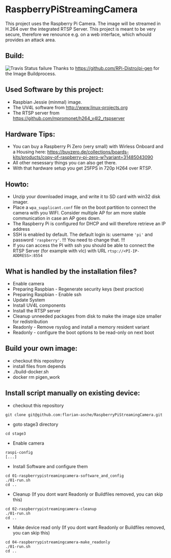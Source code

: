 # RaspberryPiStreamingCamera
This project uses the Raspberry Pi Camera. The image will be streamed in H.264 over the integrated RTSP Server.
This project is meant to be very secure, therefore we renounce e.g. on a web interface, which whould provides an attack area.

## Build:
![Travis Status failure](https://travis-ci.org/florian-asche/RaspberryPiStreamingCamera.svg?branch=master)
Thanks to https://github.com/RPi-Distro/pi-gen for the Image Buildprocess.

## Used Software by this project:
* Raspbian Jessie (minmal) image.
* The UV4L software from http://www.linux-projects.org
* The RTSP server from https://github.com/mpromonet/h264_v4l2_rtspserver

## Hardware Tips:
* You can buy a Raspberry Pi Zero (very small) with Wirless Onboard and a Housing here: https://buyzero.de/collections/boards-kits/products/copy-of-raspberry-pi-zero-w?variant=31485043090
* All other nesessary things you can also get there. 
* With that hardware setup you get 25FPS in 720p H264 over RTSP.

## Howto:
* Unzip your downloaded image, and write it to SD card with win32 disk imager.
* Place a ```wpa_supplicant.conf``` file on the boot partition to connect the camera with you WIFI. Consider multiple AP for am more stable communication in case an AP goes down.
* The Raspberry Pi is configured for DHCP and will therefore retrieve an IP address
* SSH is enabled by default. The default login is: username ```'pi'``` and password ```'raspberry'```. !!! You need to change that. !!!
* If you can access the PI with ssh you should be able to connect the RTSP Server (for example with vlc) with URL ```rtsp://<PI-IP-ADDRESS>:8554```

## What is handled by the installation files?
* Enable camera
* Preparing Raspbian - Regenerate security keys (best practice)
* Preparing Raspbian - Enable ssh
* Update System
* Install UV4L components
* Install the RTSP server
* Cleanup unneeded packages from disk to make the image size smaller for redistribution
* Readonly - Remove rsyslog and install a memory resident variant
* Readonly - configure the boot options to be read-only on next boot

## Build your own image:
* checkout this repository
* install files from depends
* ./build-docker.sh
* docker rm pigen_work

## Install script manually on existing device:
* checkout this repository
```shell
git clone git@github.com:florian-asche/RaspberryPiStreamingCamera.git
```
* goto stage3 directory
```shell
cd stage3
```
* Enable camera
```shell
raspi-config
[...]
```
* Install Software and configure them
```shell
cd 01-raspberrypistreamingcamera-software_and_config
./01-run.sh
cd ..
```
* Cleanup (If you dont want Readonly or Buildfiles removed, you can skip this)
```shell
cd 02-raspberrypistreamingcamera-cleanup
./01-run.sh
cd ..
```
* Make device read only (If you dont want Readonly or Buildfiles removed, you can skip this)
```shell
cd 04-raspberrypistreamingcamera-make_readonly
./01-run.sh
cd ..
```
